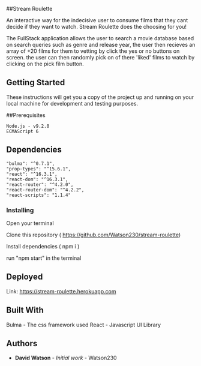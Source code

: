  ##Stream Roulette

 An interactive way for the indecisive user to consume films that they cant decide if they want to watch. Stream Roulette does the choosing for you!

 The FullStack application allows the user to search a movie database based on search queries such as genre and release year, the user then recieves an array of +20 films for them to vetting by click the yes or no buttons on screen. the user can then randomly pick on of there 'liked' films to watch by clicking on the pick film button.


## Getting Started

These instructions will get you a copy of the project up and running on your local machine for development and testing purposes.

##Prerequisites

    Node.js - v9.2.0
    ECMAScript 6

## Dependencies

    "bulma": "^0.7.1",
    "prop-types": "^15.6.1",
    "react": "^16.3.1",
    "react-dom": "^16.3.1",
    "react-router": "^4.2.0",
    "react-router-dom": "^4.2.2",
    "react-scripts": "1.1.4"

    
### Installing

Open your terminal

Clone this repository ( https://github.com/Watson230/stream-roulette)

Install dependencies ( npm i )

run "npm start" in the terminal

## Deployed
Link: https://stream-roulette.herokuapp.com

## Built With

Bulma - The css framework used
React - Javascript UI Library

## Authors

* **David Watson** - *Initial work* - Watson230


